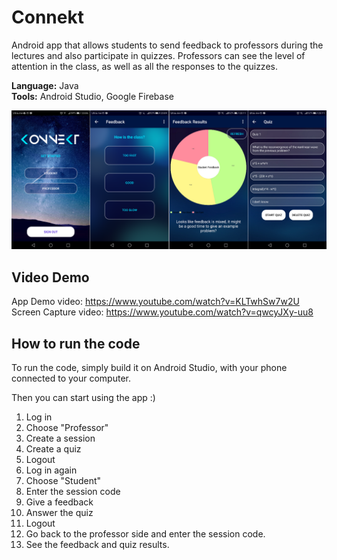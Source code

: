 # Connekt
Android app that allows students to send feedback to professors during the lectures and also participate in quizzes. 
Professors can see the level of attention in the class, as well as all the responses to the quizzes.

**Language:** Java <br />
**Tools:** Android Studio, Google Firebase

![Alt text](https://github.com/ztsorojev/Connekt_App/blob/master/Screenshots.png)


## Video Demo

App Demo video: https://www.youtube.com/watch?v=KLTwhSw7w2U <br />
Screen Capture video: https://www.youtube.com/watch?v=qwcyJXy-uu8

## How to run the code
To run the code, simply build it on Android Studio, with your phone connected to your computer.

Then you can start using the app :)

1. Log in
2. Choose "Professor"
3. Create a session
4. Create a quiz
5. Logout
6. Log in again
7. Choose "Student"
8. Enter the session code
9. Give a feedback 
10. Answer the quiz
11. Logout
12. Go back to the professor side and enter the session code.
13. See the feedback and quiz results.

